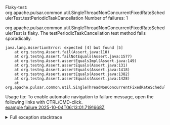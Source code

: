        
Flaky-test: org.apache.pulsar.common.util.SingleThreadNonConcurrentFixedRateSchedulerTest.testPeriodicTaskCancellation
Number of failures: 1

org.apache.pulsar.common.util.SingleThreadNonConcurrentFixedRateSchedulerTest is flaky. The testPeriodicTaskCancellation test method fails sporadically.

```
java.lang.AssertionError: expected [4] but found [5]
	at org.testng.Assert.fail(Assert.java:110)
	at org.testng.Assert.failNotEquals(Assert.java:1577)
	at org.testng.Assert.assertEqualsImpl(Assert.java:149)
	at org.testng.Assert.assertEquals(Assert.java:131)
	at org.testng.Assert.assertEquals(Assert.java:1418)
	at org.testng.Assert.assertEquals(Assert.java:1382)
	at org.testng.Assert.assertEquals(Assert.java:1428)
	at org.apache.pulsar.common.util.SingleThreadNonConcurrentFixedRateSchedulerTest.testPeriodicTaskCancellation(SingleThreadNonConcurrentFixedRateSchedulerTest.java:482)
```

Usage tip: To enable automatic navigation to failure message, open the following links with CTRL/CMD-click.  
[example failure 2025-10-04T06:13:01.7191668Z](https://github.com/apache/pulsar/actions/runs/18240481238/job/51941872544#step:11:1060)  


<details>
<summary>Full exception stacktrace</summary>
<code><pre>
java.lang.AssertionError: expected [4] but found [5]
	at org.testng.Assert.fail(Assert.java:110)
	at org.testng.Assert.failNotEquals(Assert.java:1577)
	at org.testng.Assert.assertEqualsImpl(Assert.java:149)
	at org.testng.Assert.assertEquals(Assert.java:131)
	at org.testng.Assert.assertEquals(Assert.java:1418)
	at org.testng.Assert.assertEquals(Assert.java:1382)
	at org.testng.Assert.assertEquals(Assert.java:1428)
	at org.apache.pulsar.common.util.SingleThreadNonConcurrentFixedRateSchedulerTest.testPeriodicTaskCancellation(SingleThreadNonConcurrentFixedRateSchedulerTest.java:482)
	at java.base/jdk.internal.reflect.NativeMethodAccessorImpl.invoke0(Native Method)
	at java.base/jdk.internal.reflect.NativeMethodAccessorImpl.invoke(NativeMethodAccessorImpl.java:77)
	at java.base/jdk.internal.reflect.DelegatingMethodAccessorImpl.invoke(DelegatingMethodAccessorImpl.java:43)
	at java.base/java.lang.reflect.Method.invoke(Method.java:569)
	at org.testng.internal.invokers.MethodInvocationHelper.invokeMethod(MethodInvocationHelper.java:139)
	at org.testng.internal.invokers.InvokeMethodRunnable.runOne(InvokeMethodRunnable.java:47)
	at org.testng.internal.invokers.InvokeMethodRunnable.call(InvokeMethodRunnable.java:76)
	at org.testng.internal.invokers.InvokeMethodRunnable.call(InvokeMethodRunnable.java:11)
	at java.base/java.util.concurrent.FutureTask.run(FutureTask.java:264)
	at java.base/java.util.concurrent.ThreadPoolExecutor.runWorker(ThreadPoolExecutor.java:1136)
	at java.base/java.util.concurrent.ThreadPoolExecutor$Worker.run(ThreadPoolExecutor.java:635)
	at java.base/java.lang.Thread.run(Thread.java:840)

</pre></code>
</details>

